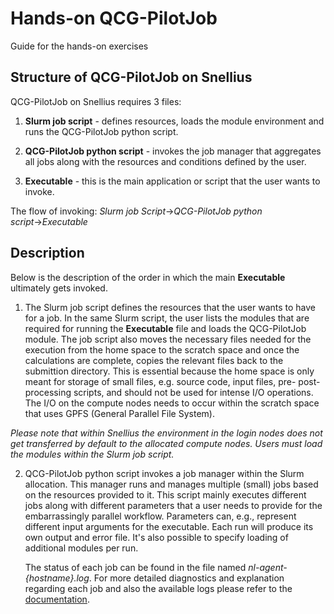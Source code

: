 # Hands-on QCG-PilotJob
Guide for the hands-on exercises

## Structure of QCG-PilotJob on Snellius
QCG-PilotJob on Snellius requires 3 files:
1. **Slurm job script** - defines resources, loads the module environment and runs the QCG-PilotJob python script.

2. **QCG-PilotJob python script** - invokes the job manager that aggregates all jobs 
along with the resources and conditions defined by the user.

3. **Executable** - this is the main application or script that the user wants to invoke.

The flow of invoking: *Slurm job Script*&rarr;*QCG-PilotJob python script*&rarr;*Executable*

## Description
Below is the description of the order in which the main **Executable** ultimately gets invoked.

1. The Slurm job script defines the resources that the user wants to have for a job. In the same
Slurm script, the user lists the modules that are required for running the **Executable** file and
loads the QCG-PilotJob module. The job script also moves the necessary files needed for the execution
from the home space to the scratch space and once the calculations are complete, copies the relevant files back to the submittion directory. This is essential because the home space is only meant for storage of small files, e.g. source code, input files, pre- post-processing scripts, and should not be used for intense I/O operations. The I/O on the compute nodes needs to occur within the scratch space that uses GPFS (General Parallel File System).

*Please note that within Snellius the environment in the login nodes does not get transferred by default to the allocated compute nodes. Users must load the modules within the Slurm job script.*

2. QCG-PilotJob python script invokes a job manager within the Slurm allocation. This manager runs and 
manages multiple (small) jobs based on the resources provided to it. This script mainly executes different jobs along with different parameters that a user needs to provide for the embarrassingly parallel workflow. Parameters can, e.g., represent different input arguments for the executable. 
Each run will produce its own output and error file. It's also possible to specify loading of additional 
modules per run.

   The status of each job can be found in the file named *nl-agent-{hostname}.log*. For more detailed 
   diagnostics and explanation regarding each job and also the available logs please refer to the 
   [documentation](https://qcg-pilotjob.readthedocs.io/en/develop/logs.html).
